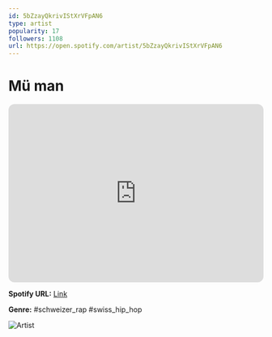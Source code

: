 ```yaml
---
id: 5bZzayQkrivIStXrVFpAN6
type: artist
popularity: 17
followers: 1108
url: https://open.spotify.com/artist/5bZzayQkrivIStXrVFpAN6
---
```

# Mü man

<iframe style="border-radius:12px" src="https://open.spotify.com/embed/artist/5bZzayQkrivIStXrVFpAN6" width="100%" height="352" frameBorder="0" allowfullscreen="" allow="autoplay; clipboard-write; encrypted-media; fullscreen; picture-in-picture" loading="lazy"></iframe>

**Spotify URL:** [Link](https://open.spotify.com/artist/5bZzayQkrivIStXrVFpAN6)

**Genre:**  #schweizer_rap #swiss_hip_hop

![Artist](https://i.scdn.co/image/ab6761610000e5eb8d5ca588ffc3edb2755e5ad8)
